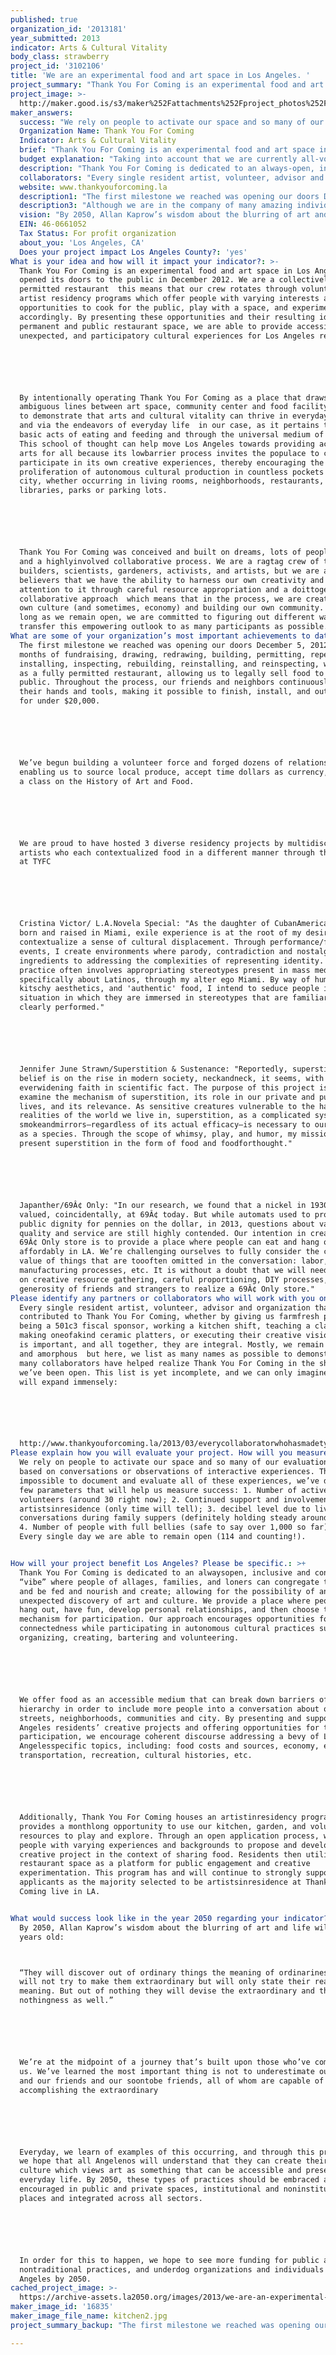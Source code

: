 ```yaml
---
published: true
organization_id: '2013181'
year_submitted: 2013
indicator: Arts & Cultural Vitality
body_class: strawberry
project_id: '3102106'
title: 'We are an experimental food and art space in Los Angeles. '
project_summary: "Thank You For Coming is an experimental food and art space in Los Angeles that opened its doors to the public in December 2012. We are a collectively-run and permitted restaurant -- this means that our crew rotates through volunteer and artist residency programs which offer people with varying interests and skills opportunities to cook for the public, play with a space, and experiment accordingly. By presenting these opportunities and their resulting ideas in a permanent and public restaurant space, we are able to provide accessible, unexpected, and participatory cultural experiences for Los Angeles residents. \r\n\r\nBy intentionally operating Thank You For Coming as a place that draws ambiguous lines between art space, community center and food facility, we want to demonstrate that arts and cultural vitality can thrive in everyday spaces and via the endeavors of everyday life -- in our case, as it pertains to the basic acts of eating and feeding and through the universal medium of food. This school of thought can help move Los Angeles towards providing access to arts for all because its low-barrier process invites the populace to create and participate in its own creative experiences, thereby encouraging the proliferation of autonomous cultural production in countless pockets of the city, whether occurring in living rooms, neighborhoods, restaurants, libraries, parks or parking lots. \r\n\r\nThank You For Coming was conceived and built on dreams, lots of people power, and a highly-involved collaborative process. We are a rag-tag crew of teachers, builders, scientists, gardeners, activists, and artists, but we are all firm believers that we have the ability to harness our own creativity and bring attention to it through careful resource appropriation and a do-it-together, collaborative approach -- which means that in the process, we are creating our own culture (and sometimes, economy) and building our own community. For as long as we remain open, we are committed to figuring out different ways we can transfer this empowering outlook to as many participants as possible.  "
project_image: >-
  http://maker.good.is/s3/maker%252Fattachments%252Fproject_photos%252Fimages%252F16835%252Fdisplay%252Fkitchen2.jpg=c570x385
maker_answers:
  success: "We rely on people to activate our space and so many of our evaluations are based on conversations or observations of interactive experiences. Though impossible to document and evaluate all of these experiences, we’ve defined a few parameters that will help us measure success: 1. Number of active volunteers (around 30 right now); 2. Continued support and involvement of past artists-in-residence (only time will tell); 3. decibel level due to lively conversations during family suppers (definitely holding steady around 95dB); 4. Number of people with full bellies (safe to say over 1,000 so far); 5. Every single day we are able to remain open (114 and counting!).\r\n"
  Organization Name: Thank You For Coming
  Indicator: Arts & Cultural Vitality
  brief: "Thank You For Coming is an experimental food and art space in Los Angeles that opened its doors to the public in December 2012. We are a collectively-run and permitted restaurant -- this means that our crew rotates through volunteer and artist residency programs which offer people with varying interests and skills opportunities to cook for the public, play with a space, and experiment accordingly. By presenting these opportunities and their resulting ideas in a permanent and public restaurant space, we are able to provide accessible, unexpected, and participatory cultural experiences for Los Angeles residents. \r\n\r\nBy intentionally operating Thank You For Coming as a place that draws ambiguous lines between art space, community center and food facility, we want to demonstrate that arts and cultural vitality can thrive in everyday spaces and via the endeavors of everyday life -- in our case, as it pertains to the basic acts of eating and feeding and through the universal medium of food. This school of thought can help move Los Angeles towards providing access to arts for all because its low-barrier process invites the populace to create and participate in its own creative experiences, thereby encouraging the proliferation of autonomous cultural production in countless pockets of the city, whether occurring in living rooms, neighborhoods, restaurants, libraries, parks or parking lots. \r\n\r\nThank You For Coming was conceived and built on dreams, lots of people power, and a highly-involved collaborative process. We are a rag-tag crew of teachers, builders, scientists, gardeners, activists, and artists, but we are all firm believers that we have the ability to harness our own creativity and bring attention to it through careful resource appropriation and a do-it-together, collaborative approach -- which means that in the process, we are creating our own culture (and sometimes, economy) and building our own community. For as long as we remain open, we are committed to figuring out different ways we can transfer this empowering outlook to as many participants as possible.  "
  budget explanation: "Taking into account that we are currently all-volunteer run, our current budget looks something like --\r\n\r\nAnnual Expenses:    \r\nResidency Program    $25,600\r\nFood Costs    $21,600\r\nRent    $22,200\r\nUtilities    $4,500\r\nCredit Card Fees    $900\r\nSupplies    $1,800\r\nRepairs & Maintenance    $600\r\nInsurance    $1,920\r\nInternet/Phone    $1,080\r\nAccounting    $720\r\nPermits, Taxes and Licenses    $3,300\r\nTotal    $84,220.00\r\n\r\n---\r\nAdditional things we’d like to budget for to make us more viable and add to our long-term sustainability include:\r\nStipends for key organizational roles, such as development manager and program manager $50,000\r\nBuilding and permitting for a mechanical exhaust ventilation system (or hood)\t$20,000\r\nBuilding and permitting for a beer & wine license $7,000\r\nAdditional equipment for the kitchen, such as an oven $2,000\r\nFees for professional services, such as accounting and marketing $10,000\r\nGrants and funds for additional artist projects and special programs $10,000\r\nTransportation, housing and accommodations for artists $5,000\r\nTotal $104,000.00 \r\n\r\nWe are currently incorporated as an LLC, with a non-profit arm through a 501c3 fiscal sponsor (Fractured Atlas) to support our residency and community programs. Upon request, we can provide a breakdown of our income through food sales and individual donations thus far. "
  description: "Thank You For Coming is dedicated to an always-open, inclusive and connected “vibe” where people of all-ages, families, and loners can congregate to feed and be fed and nourish and create; allowing for the possibility of an unexpected discovery of art and culture. We provide a place where people can hang out, have fun, develop personal relationships, and then choose their own mechanism for participation. Our approach encourages opportunities for social connectedness while participating in autonomous cultural practices such as organizing, creating, bartering and volunteering. \r\n\r\nWe offer food as an accessible medium that can break down barriers of hierarchy in order to include more people into a conversation about our streets, neighborhoods, communities and city. By presenting and supporting Los Angeles residents’ creative projects and offering opportunities for true participation, we encourage coherent discourse addressing a bevy of Los Angeles-specific topics, including: food costs and sources, economy, education, transportation, recreation, cultural histories, etc.\r\n\r\nAdditionally, Thank You For Coming houses an artist-in-residency program which provides a monthlong opportunity to use our kitchen, garden, and volunteer resources to play and explore. Through an open application process, we invite people with varying experiences and backgrounds to propose and develop a creative project in the context of sharing food. Residents then utilize our restaurant space as a platform for public engagement and creative experimentation. This program has and will continue to strongly support local applicants as the majority selected to be artists-in-residence at Thank You For Coming live in LA.\r\n"
  collaborators: "Every single resident artist, volunteer, advisor and organization that has contributed to Thank You For Coming, whether by giving us farm-fresh produce, being a 501c3 fiscal sponsor, working a kitchen shift, teaching a class, making one-of-a-kind ceramic platters, or executing their creative vision. Each is important, and all together, they are integral. Mostly, we remain anonymous and amorphous -- but here, we list as many names as possible to demonstrate how many collaborators have helped realize Thank You For Coming in the short time we’ve been open. This list is yet incomplete, and we can only imagine that it will expand immensely:\r\n\r\nhttp://www.thankyouforcoming.la/2013/03/every-collaborator-who-has-made-tyfc-possible-thus-far/"
  website: www.thankyouforcoming.la
  description1: "The first milestone we reached was opening our doors December 5, 2012. After 9 months of fundraising, drawing, re-drawing, building, permitting, re-permitting, installing, inspecting, re-building, re-installing, and re-inspecting, we opened as a fully permitted restaurant, allowing us to legally sell food to the public. Throughout the process, our friends and neighbors continuously offered their hands and tools, making it possible to finish, install, and outfit TYFC for under $20,000. \r\n\r\nWe’ve begun building a volunteer force and forged dozens of relationships, enabling us to source local produce, accept time dollars as currency, or offer a class on the History of Art and Food. \r\n\r\nWe are proud to have hosted 3 diverse residency projects by multidisciplinary artists who each contextualized food in a different manner through their work at TYFC-- \r\n\r\nCristina Victor/ L.A.Novela Special: \"As the daughter of Cuban-American exiles born and raised in Miami, exile experience is at the root of my desire to contextualize a sense of cultural displacement. Through performance/food events, I create environments where parody, contradiction and nostalgia are ingredients to addressing the complexities of representing identity. My practice often involves appropriating stereotypes present in mass media, specifically about Latinos, through my alter ego Miami. By way of humor, kitschy aesthetics, and 'authentic' food, I intend to seduce people into a situation in which they are immersed in stereotypes that are familiar yet very clearly performed.\"\r\n\r\nJennifer June Strawn/Superstition & Sustenance: \"Reportedly, superstitious belief is on the rise in modern society, neck-and-neck, it seems, with an ever-widening faith in scientific fact. The purpose of this project is to examine the mechanism of superstition, its role in our private and public lives, and its relevance. As sensitive creatures vulnerable to the harsh realities of the world we live in, superstition, as a complicated system of smoke-and-mirrors—regardless of its actual efficacy—is necessary to our survival as a species. Through the scope of whimsy, play, and humor, my mission is to present superstition in the form of food and food-for-thought.\"\r\n\r\nJapanther/69¢ Only: \"In our research, we found that a nickel in 1930 is valued, coincidentally, at 69¢ today. But while automats used to provide public dignity for pennies on the dollar, in 2013, questions about value, quality and service are still highly contended. Our intention in creating a 69¢ Only store is to provide a place where people can eat and hang out affordably in LA. We’re challenging ourselves to fully consider the costs and value of things that are too-often omitted in the conversation: labor, modern manufacturing processes, etc. It is without a doubt that we will need to rely on creative resource gathering, careful proportioning, DIY processes, and the generosity of friends and strangers to realize a 69¢ Only store.\""
  description3: "Although we are in the company of many amazing individuals and organizations pursuing similar work, we regard them all as collaborators rather than competitors. We look forward to working with everyone in an all-hands, do-it-together manner. \r\n\r\nAs an organization that lies at the intersection of food, art and community we are able to access information from multiple areas to inform our decision-making, allowing us a multitude of opportunities to think and create unconventionally. The benefit of running a rotating artist residency program is that we have the flexibility to invite and involve many of these individuals and organizations to participate in our programs and projects -- \r\n\r\nRestaurant proprietors such as Scott Zwiezen at Elf, James Graham at BA, and Viet Tran at Viet Noodle Bar have all given us important information and continued support on how to build, permit and operate a restaurant. \r\n\r\nArts organizations in Los Angeles that we’ve looked to for inspiration and/or solicited directly for advice include Public Matters, Freewaves, Side Street Projects, dublab, Machine Project, Echo Park Film Center, KCHUNG, The Institute for Art and Olfaction, and the Museum of Public Fiction. \r\n\r\nWe are interested in working with community organizations and partners like the Time Bank and Muir Ranch because we feel we can complement each others’ work and create mutually beneficial relationships. \r\n\r\nOutside of Los Angeles, we’ve looked to organizations such as Conflict Kitchen, PieLab, and S.A.M.E. (So All May Eat) Cafe for how we might be able to model our multidisciplinary, multi-faceted operations and programs. \r\n\r\nIn the context of art history, some of the work and ideas we’ve been deeply inspired by come from ASCO, Allan Kaprow, Alison Knowles, Al Ruppersberg, Beavis and Butthead, and of course, Gordon Matta Clark and Caroline Gooden’s FOOD.\r\n"
  vision: "By 2050, Allan Kaprow’s wisdom about the blurring of art and life will be 100 years old:\r\n“They will discover out of ordinary things the meaning of ordinariness. They will not try to make them extraordinary but will only state their real meaning. But out of nothing they will devise the extraordinary and then maybe nothingness as well.” \r\n\r\nWe’re at the midpoint of a journey that’s built upon those who’ve come before us. We’ve learned the most important thing is not to underestimate ourselves and our friends and our soon-to-be friends, all of whom are capable of accomplishing the extraordinary -- \r\n\r\nEveryday, we learn of examples of this occurring, and through this practice, we hope that all Angelenos will understand that they can create their own culture which views art as something that can be accessible and present in everyday life. By 2050, these types of practices should be embraced and encouraged in public and private spaces, institutional and non-institutional places and integrated across all sectors.\r\n\r\nIn order for this to happen, we hope to see more funding for public art, nontraditional practices, and underdog organizations and individuals in Los Angeles by 2050. "
  EIN: 46-0661052
  Tax Status: For profit organization
  about_you: 'Los Angeles, CA'
  Does your project impact Los Angeles County?: 'yes'
What is your idea and how will it impact your indicator?: >-
  Thank You For Coming is an experimental food and art space in Los Angeles that
  opened its doors to the public in December 2012. We are a collectivelyrun and
  permitted restaurant  this means that our crew rotates through volunteer and
  artist residency programs which offer people with varying interests and skills
  opportunities to cook for the public, play with a space, and experiment
  accordingly. By presenting these opportunities and their resulting ideas in a
  permanent and public restaurant space, we are able to provide accessible,
  unexpected, and participatory cultural experiences for Los Angeles residents. 






  By intentionally operating Thank You For Coming as a place that draws
  ambiguous lines between art space, community center and food facility, we want
  to demonstrate that arts and cultural vitality can thrive in everyday spaces
  and via the endeavors of everyday life  in our case, as it pertains to the
  basic acts of eating and feeding and through the universal medium of food.
  This school of thought can help move Los Angeles towards providing access to
  arts for all because its lowbarrier process invites the populace to create and
  participate in its own creative experiences, thereby encouraging the
  proliferation of autonomous cultural production in countless pockets of the
  city, whether occurring in living rooms, neighborhoods, restaurants,
  libraries, parks or parking lots. 






  Thank You For Coming was conceived and built on dreams, lots of people power,
  and a highlyinvolved collaborative process. We are a ragtag crew of teachers,
  builders, scientists, gardeners, activists, and artists, but we are all firm
  believers that we have the ability to harness our own creativity and bring
  attention to it through careful resource appropriation and a doittogether,
  collaborative approach  which means that in the process, we are creating our
  own culture (and sometimes, economy) and building our own community. For as
  long as we remain open, we are committed to figuring out different ways we can
  transfer this empowering outlook to as many participants as possible.  
What are some of your organization’s most important achievements to date?: >-
  The first milestone we reached was opening our doors December 5, 2012. After 9
  months of fundraising, drawing, redrawing, building, permitting, repermitting,
  installing, inspecting, rebuilding, reinstalling, and reinspecting, we opened
  as a fully permitted restaurant, allowing us to legally sell food to the
  public. Throughout the process, our friends and neighbors continuously offered
  their hands and tools, making it possible to finish, install, and outfit TYFC
  for under $20,000. 






  We’ve begun building a volunteer force and forged dozens of relationships,
  enabling us to source local produce, accept time dollars as currency, or offer
  a class on the History of Art and Food. 






  We are proud to have hosted 3 diverse residency projects by multidisciplinary
  artists who each contextualized food in a different manner through their work
  at TYFC 






  Cristina Victor/ L.A.Novela Special: "As the daughter of CubanAmerican exiles
  born and raised in Miami, exile experience is at the root of my desire to
  contextualize a sense of cultural displacement. Through performance/food
  events, I create environments where parody, contradiction and nostalgia are
  ingredients to addressing the complexities of representing identity. My
  practice often involves appropriating stereotypes present in mass media,
  specifically about Latinos, through my alter ego Miami. By way of humor,
  kitschy aesthetics, and 'authentic' food, I intend to seduce people into a
  situation in which they are immersed in stereotypes that are familiar yet very
  clearly performed."






  Jennifer June Strawn/Superstition & Sustenance: "Reportedly, superstitious
  belief is on the rise in modern society, neckandneck, it seems, with an
  everwidening faith in scientific fact. The purpose of this project is to
  examine the mechanism of superstition, its role in our private and public
  lives, and its relevance. As sensitive creatures vulnerable to the harsh
  realities of the world we live in, superstition, as a complicated system of
  smokeandmirrors—regardless of its actual efficacy—is necessary to our survival
  as a species. Through the scope of whimsy, play, and humor, my mission is to
  present superstition in the form of food and foodforthought."






  Japanther/69Â¢ Only: "In our research, we found that a nickel in 1930 is
  valued, coincidentally, at 69Â¢ today. But while automats used to provide
  public dignity for pennies on the dollar, in 2013, questions about value,
  quality and service are still highly contended. Our intention in creating a
  69Â¢ Only store is to provide a place where people can eat and hang out
  affordably in LA. We’re challenging ourselves to fully consider the costs and
  value of things that are toooften omitted in the conversation: labor, modern
  manufacturing processes, etc. It is without a doubt that we will need to rely
  on creative resource gathering, careful proportioning, DIY processes, and the
  generosity of friends and strangers to realize a 69Â¢ Only store."
Please identify any partners or collaborators who will work with you on this project.: >-
  Every single resident artist, volunteer, advisor and organization that has
  contributed to Thank You For Coming, whether by giving us farmfresh produce,
  being a 501c3 fiscal sponsor, working a kitchen shift, teaching a class,
  making oneofakind ceramic platters, or executing their creative vision. Each
  is important, and all together, they are integral. Mostly, we remain anonymous
  and amorphous  but here, we list as many names as possible to demonstrate how
  many collaborators have helped realize Thank You For Coming in the short time
  we’ve been open. This list is yet incomplete, and we can only imagine that it
  will expand immensely:






  http://www.thankyouforcoming.la/2013/03/everycollaboratorwhohasmadetyfcpossiblethusfar/
Please explain how you will evaluate your project. How will you measure success?: >+
  We rely on people to activate our space and so many of our evaluations are
  based on conversations or observations of interactive experiences. Though
  impossible to document and evaluate all of these experiences, we’ve defined a
  few parameters that will help us measure success: 1. Number of active
  volunteers (around 30 right now); 2. Continued support and involvement of past
  artistsinresidence (only time will tell); 3. decibel level due to lively
  conversations during family suppers (definitely holding steady around 95dB);
  4. Number of people with full bellies (safe to say over 1,000 so far); 5.
  Every single day we are able to remain open (114 and counting!).


How will your project benefit Los Angeles? Please be specific.: >+
  Thank You For Coming is dedicated to an alwaysopen, inclusive and connected
  “vibe” where people of allages, families, and loners can congregate to feed
  and be fed and nourish and create; allowing for the possibility of an
  unexpected discovery of art and culture. We provide a place where people can
  hang out, have fun, develop personal relationships, and then choose their own
  mechanism for participation. Our approach encourages opportunities for social
  connectedness while participating in autonomous cultural practices such as
  organizing, creating, bartering and volunteering. 






  We offer food as an accessible medium that can break down barriers of
  hierarchy in order to include more people into a conversation about our
  streets, neighborhoods, communities and city. By presenting and supporting Los
  Angeles residents’ creative projects and offering opportunities for true
  participation, we encourage coherent discourse addressing a bevy of Los
  Angelesspecific topics, including: food costs and sources, economy, education,
  transportation, recreation, cultural histories, etc.






  Additionally, Thank You For Coming houses an artistinresidency program which
  provides a monthlong opportunity to use our kitchen, garden, and volunteer
  resources to play and explore. Through an open application process, we invite
  people with varying experiences and backgrounds to propose and develop a
  creative project in the context of sharing food. Residents then utilize our
  restaurant space as a platform for public engagement and creative
  experimentation. This program has and will continue to strongly support local
  applicants as the majority selected to be artistsinresidence at Thank You For
  Coming live in LA.


What would success look like in the year 2050 regarding your indicator?: >-
  By 2050, Allan Kaprow’s wisdom about the blurring of art and life will be 100
  years old:



  “They will discover out of ordinary things the meaning of ordinariness. They
  will not try to make them extraordinary but will only state their real
  meaning. But out of nothing they will devise the extraordinary and then maybe
  nothingness as well.” 






  We’re at the midpoint of a journey that’s built upon those who’ve come before
  us. We’ve learned the most important thing is not to underestimate ourselves
  and our friends and our soontobe friends, all of whom are capable of
  accomplishing the extraordinary  






  Everyday, we learn of examples of this occurring, and through this practice,
  we hope that all Angelenos will understand that they can create their own
  culture which views art as something that can be accessible and present in
  everyday life. By 2050, these types of practices should be embraced and
  encouraged in public and private spaces, institutional and noninstitutional
  places and integrated across all sectors.






  In order for this to happen, we hope to see more funding for public art,
  nontraditional practices, and underdog organizations and individuals in Los
  Angeles by 2050. 
cached_project_image: >-
  https://archive-assets.la2050.org/images/2013/we-are-an-experimental-food-and-art-space-in-los-angeles/maker.good.is/s3/maker%252Fattachments%252Fproject_photos%252Fimages%252F16835%252Fdisplay%252Fkitchen2.jpg=c570x385.jpg
maker_image_id: '16835'
maker_image_file_name: kitchen2.jpg
project_summary_backup: "The first milestone we reached was opening our doors December 5, 2012. After 9 months of fundraising, drawing, re-drawing, building, permitting, re-permitting, installing, inspecting, re-building, re-installing, and re-inspecting, we opened as a fully permitted restaurant, allowing us to legally sell food to the public. Throughout the process, our friends and neighbors continuously offered their hands and tools, making it possible to finish, install, and outfit TYFC for under $20,000. \r\n\r\nWe’ve begun building a volunteer force and forged dozens of relationships, enabling us to source local produce, accept time dollars as currency, or offer a class on the History of Art and Food. \r\n\r\nWe are proud to have hosted 3 diverse residency projects by multidisciplinary artists who each contextualized food in a different manner through their work at TYFC-- \r\n\r\nCristina Victor/ L.A.Novela Special: \"As the daughter of Cuban-American exiles born and raised in Miami, exile experience is at the root of my desire to contextualize a sense of cultural displacement. Through performance/food events, I create environments where parody, contradiction and nostalgia are ingredients to addressing the complexities of representing identity. My practice often involves appropriating stereotypes present in mass media, specifically about Latinos, through my alter ego Miami. By way of humor, kitschy aesthetics, and 'authentic' food, I intend to seduce people into a situation in which they are immersed in stereotypes that are familiar yet very clearly performed.\"\r\n\r\nJennifer June Strawn/Superstition & Sustenance: \"Reportedly, superstitious belief is on the rise in modern society, neck-and-neck, it seems, with an ever-widening faith in scientific fact. The purpose of this project is to examine the mechanism of superstition, its role in our private and public lives, and its relevance. As sensitive creatures vulnerable to the harsh realities of the world we live in, superstition, as a complicated system of smoke-and-mirrors—regardless of its actual efficacy—is necessary to our survival as a species. Through the scope of whimsy, play, and humor, my mission is to present superstition in the form of food and food-for-thought.\"\r\n\r\nJapanther/69¢ Only: \"In our research, we found that a nickel in 1930 is valued, coincidentally, at 69¢ today. But while automats used to provide public dignity for pennies on the dollar, in 2013, questions about value, quality and service are still highly contended. Our intention in creating a 69¢ Only store is to provide a place where people can eat and hang out affordably in LA. We’re challenging ourselves to fully consider the costs and value of things that are too-often omitted in the conversation: labor, modern manufacturing processes, etc. It is without a doubt that we will need to rely on creative resource gathering, careful proportioning, DIY processes, and the generosity of friends and strangers to realize a 69¢ Only store.\""

---
```

